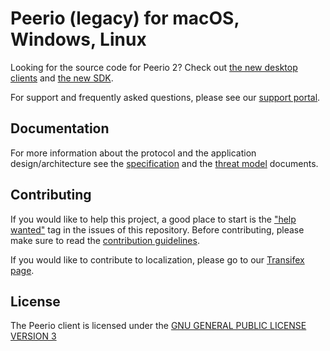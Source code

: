 # Peerio (legacy) for macOS, Windows, Linux

Looking for the source code for Peerio 2? Check out [the new desktop clients](https://github.com/PeerioTechnologies/peerio-desktop) and [the new SDK](https://github.com/PeerioTechnologies/peerio-icebear).

For support and frequently asked questions, please see our [support portal](https://support.peerio.com). 

## Documentation

For more information about the protocol and the application design/architecture see the [specification](SPECIFICATION.md) and the [threat model](THREATMODEL.md) documents.

## Contributing

If you would like to help this project, a good place to start is the ["help wanted"](https://github.com/PeerioTechnologies/peerio-client/issues?q=is%3Aopen+is%3Aissue+label%3A%22help+wanted%22) tag in the issues of this repository. Before contributing, please make sure to read the [contribution guidelines](CONTRIBUTING.md). 

If you would like to contribute to localization, please go to our [Transifex page](https://www.transifex.com/projects/p/peerio/).

## License

The Peerio client is licensed under the [GNU GENERAL PUBLIC LICENSE VERSION 3](LICENSE.md)
